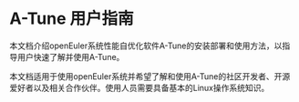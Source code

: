 # A-Tune 用户指南

本文档介绍openEuler系统性能自优化软件A-Tune的安装部署和使用方法，以指导用户快速了解并使用A-Tune。

本文档适用于使用openEuler系统并希望了解和使用A-Tune的社区开发者、开源爱好者以及相关合作伙伴。使用人员需要具备基本的Linux操作系统知识。
